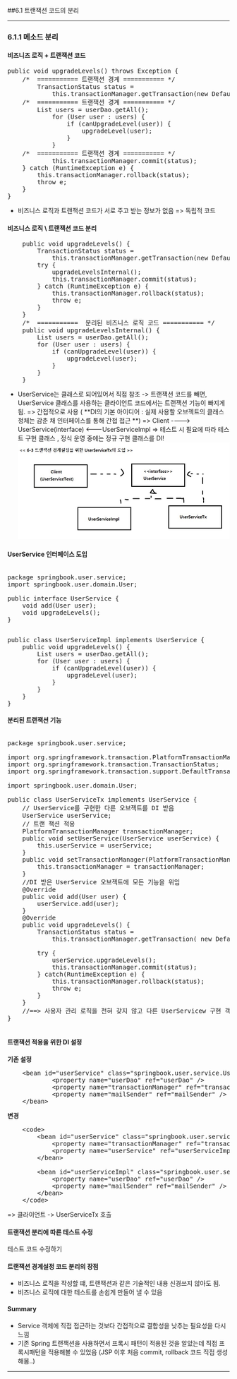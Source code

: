##6.1 트랜잭션 코드의 분리
<hr />

### 6.1.1 메소드 분리
#### 비즈니즈 로직 + 트랜잭션 코드
<pre>
public void upgradeLevels() throws Exception {
	/*	=========== 트랜잭션 경계 =========== */ 
		TransactionStatus status = 
			this.transactionManager.getTransaction(new DefaultTransactionDefinition());
	/*	=========== 트랜잭션 경계 =========== */
		List<User> users = userDao.getAll();
			for (User user : users) {
				if (canUpgradeLevel(user)) {
					upgradeLevel(user);
				}
			}
	/*	=========== 트랜잭션 경계 =========== */
			this.transactionManager.commit(status);
	} catch (RuntimeException e) {
		this.transactionManager.rollback(status);
		throw e;
	}
}
</pre>

- 비즈니스 로직과 트랜잭션 코드가 서로 주고 받는 정보가 없음  => 독립적 코드

#### 비즈니스 로직 \\ 트랜잭션 코드 분리
<pre>
	public void upgradeLevels() {
		TransactionStatus status = 
			this.transactionManager.getTransaction(new DefaultTransactionDefinition());
		try {
			upgradeLevelsInternal();
			this.transactionManager.commit(status);
		} catch (RuntimeException e) {
			this.transactionManager.rollback(status);
			throw e;
		}
	}	
	/*	===========  분리된 비즈니스 로직 코드 =========== */
	public void upgradeLevelsInternal() {
		List<User> users = userDao.getAll();
		for (User user : users) {
			if (canUpgradeLevel(user)) {
				upgradeLevel(user);
			}
		}		
	}
</pre>

- UserService는 클래스로 되어있어서 직접 참조 -> 트랜잭션 코드를 빼면, UserService 클래스를 사용하는 클라이언트 코드에서는
  트랜잭션 기능이 빠지게됨.
 => 간접적으로 사용 ( **DI의 기본 아이디어 : 실제 사용할 오브젝트의 클래스 정체는 감춘 채 인터페이스를 통해 간접 접근 **)
 =>
Client ----> UserService(interface) <---UserServiceImpl
 => 테스트 시 필요에 따라 테스트 구현 클래스 , 정식 운영 중에는 정규 구현 클래스를 DI!
![Alt 트랜잭션 경계설정을 위한 UserServiceTx의 도입](./pic6-3.jpg) 

#### UserService 인터페이스 도입

<pre>

package springbook.user.service;
import springbook.user.domain.User;

public interface UserService {
	void add(User user);
	void upgradeLevels();
}

</pre>


<pre>
public class UserServiceImpl implements UserService {
	public void upgradeLevels() {
		List<User> users = userDao.getAll();
		for (User user : users) {
			if (canUpgradeLevel(user)) {
				upgradeLevel(user);
			}
		}		
	}
}
</pre>

#### 분리된 트랜잭션 기능

<pre>

package springbook.user.service;

import org.springframework.transaction.PlatformTransactionManager;
import org.springframework.transaction.TransactionStatus;
import org.springframework.transaction.support.DefaultTransactionDefinition;

import springbook.user.domain.User;

public class UserServiceTx implements UserService {	
	// UserService를 구현한 다른 오브젝트를 DI 받음 
	UserService userService;		
	// 트랜 잭션 적용
	PlatformTransactionManager transactionManager;
	public void setUserService(UserService userService) {
		this.userService = userService;
	}
	public void setTransactionManager(PlatformTransactionManager transactionManager) {
		this.transactionManager = transactionManager;
	}
	//DI 받은 UserService 오브젝트에 모든 기능을 위임 
	@Override
	public void add(User user) {
		userService.add(user);		
	}		
	@Override
	public void upgradeLevels() {
		TransactionStatus status = 
			this.transactionManager.getTransaction( new DefaultTransactionDefinition() );
						
		try {			
			userService.upgradeLevels();			
			this.transactionManager.commit(status);
		} catch(RuntimeException e) {
			this.transactionManager.rollback(status);
			throw e;
		}
	}	
	//==> 사용자 관리 로직을 전혀 갖지 않고 다른 UserServicew 구현 객체에 기능을 위임
}

</pre> 
  
#### 트랜잭션 적용을 위한 DI 설정

**기존 설정** 
<pre>
	&lt;bean id=&quot;userService&quot; class=&quot;springbook.user.service.UserService&quot;&gt;
			&lt;property name=&quot;userDao&quot; ref=&quot;userDao&quot; /&gt;
			&lt;property name=&quot;transactionManager&quot; ref=&quot;transactionManager&quot; /&gt;
			&lt;property name=&quot;mailSender&quot; ref=&quot;mailSender&quot; /&gt;
	&lt;/bean&gt;
</pre> 
 
**변경**
<pre>
	&lt;code&gt;
		&lt;bean id=&quot;userService&quot; class=&quot;springbook.user.service.UserServiceTx&quot;&gt;
			&lt;property name=&quot;transactionManager&quot; ref=&quot;transactionManager&quot; /&gt;
			&lt;property name=&quot;userService&quot; ref=&quot;userServiceImpl&quot; /&gt;
		&lt;/bean&gt;
		
		&lt;bean id=&quot;userServiceImpl&quot; class=&quot;springbook.user.service.UserServiceImpl&quot;&gt;
			&lt;property name=&quot;userDao&quot; ref=&quot;userDao&quot; /&gt;
			&lt;property name=&quot;mailSender&quot; ref=&quot;mailSender&quot; /&gt;
		&lt;/bean&gt;
	&lt;/code&gt;
</pre>

=> 클라이언트 -> UserServiceTx 호출

#### 트랜잭션 분리에 따른 테스트 수정
테스트 코드 수정하기

#### 트랜잭션 경계설정 코드 분리의 장점

* 비즈니스 로직을 작성할 떄, 트랜잭션과 같은 기술적인 내용 신경쓰지 않아도 됨.
* 비즈니스 로직에 대한 테스트를 손쉽게 만들어 낼 수 있음

#### Summary

* Service 객체에 직접 접근하는 것보다 간접적으로 결합성을 낮추는 필요성을 다시 느낌
* 기존 Spring 트랜잭션을 사용하면서 프록시 패턴이 적용된 것을 알았는데 직접 프록시패턴을 적용해볼 수 있었음 (JSP 이후 처음 commit, rollback 코드 직접 생성 해봄..)

<hr />








